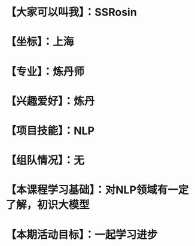 # 【大家可以叫我】：SSRosin
# 【坐标】：上海
# 【专业】：炼丹师
# 【兴趣爱好】：炼丹
# 【项目技能】：NLP
# 【组队情况】：无
# 【本课程学习基础】：对NLP领域有一定了解，初识大模型
# 【本期活动目标】：一起学习进步
